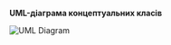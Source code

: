 **UML-діаграма концептуальних класів**

![UML Diagram](https://github.com/oleksandrblazhko/ai-212-socheslo/assets/101970415/c2617037-5f6f-4832-af20-bc3653536f94)
